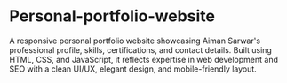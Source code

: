 # Personal-portfolio-website
A responsive personal portfolio website showcasing Aiman Sarwar's professional profile, skills, certifications, and contact details. Built using HTML, CSS, and JavaScript, it reflects expertise in web development and SEO with a clean UI/UX, elegant design, and mobile-friendly layout.
